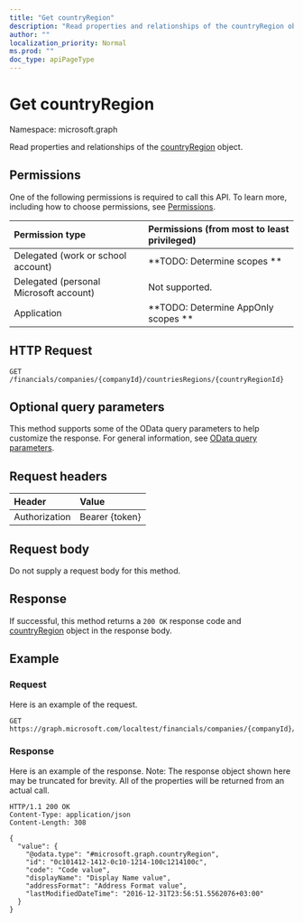 ```yaml
---
title: "Get countryRegion"
description: "Read properties and relationships of the countryRegion object."
author: ""
localization_priority: Normal
ms.prod: ""
doc_type: apiPageType
---
```


# Get countryRegion

Namespace: microsoft.graph

Read properties and relationships of the [countryRegion](../resources/countryregion.md) object.

## Permissions
One of the following permissions is required to call this API. To learn more, including how to choose permissions, see [Permissions](/concepts/permissions-reference.md).

|Permission type|Permissions (from most to least privileged)|
|:---|:---|
|Delegated (work or school account)|**TODO: Determine scopes **|
|Delegated (personal Microsoft account)|Not supported.|
|Application|**TODO: Determine AppOnly scopes **|

## HTTP Request
<!-- {
  "blockType": "ignored"
}
-->
``` http
GET /financials/companies/{companyId}/countriesRegions/{countryRegionId}
```

## Optional query parameters
This method supports some of the OData query parameters to help customize the response. For general information, see [OData query parameters](/graph/query-parameters).

## Request headers
|Header|Value|
|:---|:---|
|Authorization|Bearer {token}|

## Request body
Do not supply a request body for this method.

## Response
If successful, this method returns a `200 OK` response code and [countryRegion](../resources/countryregion.md) object in the response body.

## Example

### Request
Here is an example of the request.
<!-- {
  "blockType": "request",
  "name": "get_countryregion"
}
-->
``` http
GET https://graph.microsoft.com/localtest/financials/companies/{companyId}/countriesRegions/{countryRegionId}
```

### Response
Here is an example of the response. Note: The response object shown here may be truncated for brevity. All of the properties will be returned from an actual call.
<!-- {
  "blockType": "response",
  "truncated": true,
  "@odata.type": "microsoft.graph.countryRegion"
}
-->
``` http
HTTP/1.1 200 OK
Content-Type: application/json
Content-Length: 308

{
  "value": {
    "@odata.type": "#microsoft.graph.countryRegion",
    "id": "0c101412-1412-0c10-1214-100c1214100c",
    "code": "Code value",
    "displayName": "Display Name value",
    "addressFormat": "Address Format value",
    "lastModifiedDateTime": "2016-12-31T23:56:51.5562076+03:00"
  }
}
```

